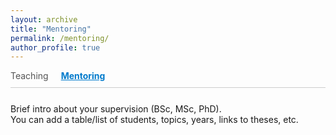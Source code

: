 ```yaml
---
layout: archive
title: "Mentoring"
permalink: /mentoring/
author_profile: true
---
```


<!-- Horizontal teaching navigation -->
<div style="display:flex; gap:20px; border-bottom:1px solid #ccc; padding-bottom:10px; margin-bottom:25px;">
  <a href="/teaching/" style="text-decoration:none; color:#555;">Teaching</a>
  <a href="/mentoring/" style="font-weight:bold; text-decoration:underline; color:#007acc;">Mentoring</a>
</div>

<div style="text-align:justify; text-justify:inter-word;" markdown="1">

Brief intro about your supervision (BSc, MSc, PhD).  
You can add a table/list of students, topics, years, links to theses, etc.

</div>

